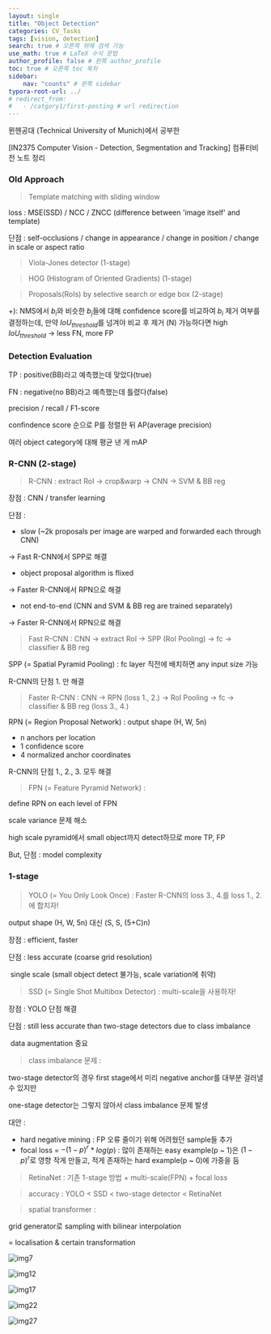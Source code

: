 ```yaml
---
layout: single
title: "Object Detection"
categories: CV_Tasks
tags: [vision, detection]
search: true # 오른쪽 위에 검색 기능
use_math: true # LaTeX 수식 문법
author_profile: false # 왼쪽 author_profile
toc: true # 오른쪽 toc 목차
sidebar:
    nav: "counts" # 왼쪽 sidebar
typora-root-url: ../
# redirect_from:
#   - /catgory1/first-posting # url redirection
---
```




뮌헨공대 (Technical University of Munich)에서 공부한 

[IN2375 Computer Vision - Detection, Segmentation and Tracking]
컴퓨터비전 노트 정리

### Old Approach

> Template matching with sliding window

loss : MSE(SSD) / NCC / ZNCC (difference between 'image itself' and template)

단점 : self-occlusions / change in appearance / change in position / change in scale or aspect ratio

>  Viola-Jones detector (1-stage)

>  HOG (Histogram of Oriented Gradients) (1-stage)

> Proposals(RoIs) by selective search or edge box (2-stage) 

+): NMS에서 $b_i$와 비슷한 $b_j$들에 대해 confidence score를 비교하여 $b_i$ 제거 여부를 결정하는데, 만약 $IoU_{threshold}$를 넘겨야 비교 후 제거 (N) 가능하다면 high $IoU_{threshold}$ -> less FN, more FP

### **Detection Evaluation**

TP : positive(BB)라고 예측했는데 맞았다(true)

FN : negative(no BB)라고 예측했는데 틀렸다(false)

precision / recall / F1-score

confindence score 순으로 P를 정렬한 뒤 AP(average precision)

여러 object category에 대해 평균 낸 게 mAP    

### **R-CNN (2-stage)**

> R-CNN : extract RoI -> crop&warp -> CNN -> SVM & BB reg

장점 : CNN / transfer learning

단점 : 

- slow (~2k proposals per image are warped and forwarded each through CNN)

-> Fast R-CNN에서 SPP로 해결

- object proposal algorithm is flixed

-> Faster R-CNN에서 RPN으로 해결         

- not end-to-end (CNN and SVM & BB reg are trained separately)

-> Faster R-CNN에서 RPN으로 해결

> Fast R-CNN : CNN -> extract RoI -> SPP (RoI Pooling) -> fc -> classifier & BB reg

SPP (= Spatial Pyramid Pooling) : fc layer 직전에 배치하면 any input size 가능

R-CNN의 단점 1. 만 해결

> Faster R-CNN :  CNN -> RPN (loss 1., 2.) -> RoI Pooling -> fc -> classifier & BB reg (loss 3., 4.)

RPN (= Region Proposal Network) : output shape (H, W, 5n)

- n anchors per location
- 1 confidence score 
- 4 normalized anchor coordinates

R-CNN의 단점 1., 2., 3. 모두 해결 



> FPN (= Feature Pyramid Network) : 

define RPN on each level of FPN

scale variance 문제 해소

high scale pyramid에서 small object까지 detect하므로 more TP, FP

But, 단점 : model complexity



### 1-stage

> YOLO (= You Only Look Once) : Faster R-CNN의 loss 3., 4.를 loss 1., 2.에 합치자!

output shape (H, W, 5n) 대신 (S, S, (5+C)n)

장점 : efficient, faster

단점 : less accurate (coarse grid resolution)

​         single scale (small object detect 불가능, scale variation에 취약)

> SSD (= Single Shot Multibox Detector) : multi-scale을 사용하자!

장점 : YOLO 단점 해결

단점 : still less accurate than two-stage detectors due to class imbalance

​         data augmentation 중요

>class imbalance 문제 : 

two-stage detector의 경우 first stage에서 미리 negative anchor를 대부분 걸러낼 수 있지만

one-stage detector는 그렇지 않아서 class imbalance 문제 발생

대안 : 

- hard negative mining : FP 오류 줄이기 위해 어려웠던 sample들 추가
- focal loss = $-(1-p)^r$ * $log(p)$ : 많이 존재하는 easy example(p ~ 1)은 $(1-p)^r$로 영향 작게 만들고, 적게 존재하는 hard example(p ~ 0)에 가중을 둠

> RetinaNet : 기존 1-stage 방법 + multi-scale(FPN) + focal loss

> accuracy : YOLO < SSD < two-stage detector < RetinaNet

> spatial transformer : 

grid generator로 sampling with bilinear interpolation 

= localisation & certain transformation



![img7](/images/2024-03-01-object-detection/img7.jpg)

![img12](/images/2024-03-01-object-detection/img12.jpg)

![img17](/images/2024-03-01-object-detection/img17.jpg)

![img22](/images/2024-03-01-object-detection/img22.jpg)

![img27](/images/2024-03-01-object-detection/img27.jpg)



